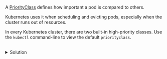 A [PriorityClass](https://kubernetes.io/docs/concepts/scheduling-eviction/pod-priority-preemption/) defines how important a pod is compared to others.

Kubernetes uses it when scheduling and evicting pods, especially when the cluster runs out of resources.

In every Kubernetes cluster, there are two built-in high-priority classes. Use the `kubectl` command-line to view the default `priorityclass`.


<br>
<details><summary>Solution</summary>
<br>

```bash
# view the priority classes in a Kubernetes cluster
kubectl get priorityclass
```{{exec}}

These are reserved for Kubernetes system components like `kube-dns`, `kube-proxy`, etc.

When cluster nodes run out of CPU or memory, pods with higher priority will stay running, and pods with lower priority will get preempted (forefully removed).

</details>